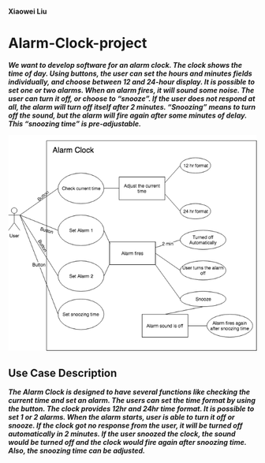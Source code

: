 <b> Xiaowei Liu <b>

# Alarm-Clock-project

<i>We want to develop software for an alarm clock.
The clock shows the time of day. Using buttons, the user can set the hours and minutes fields individually,
and choose between 12 and 24-hour display.
It is possible to set one or two alarms. When an alarm fires, it will sound some noise. The user can turn it off,
or choose to “snooze”. If the user does not respond at all, the alarm will turn off itself after 2 minutes.
“Snoozing” means to turn off the sound, but the alarm will fire again after some minutes of delay. This
“snoozing time” is pre-adjustable.</i>

<div align="center">
  <img src=/Diagram.png width="700px" />
</div>

## Use Case Description
<i>

The Alarm Clock is designed to have several functions like checking the current time and set an alarm. The users can set the time format by using the button. The clock provides 12hr and 24hr time format. It is possible to set 1 or 2 alarms. When the alarm starts, user is able to turn it off or snooze. If the clock got no response from the user, it will be turned off automatically in 2 minutes. If the user snoozed the clock, the sound would be turned off and the clock would fire again after snoozing time. Also, the snoozing time can be adjusted.

</i>
